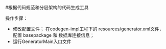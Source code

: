 #根据代码规范和分层架构的代码生成工具

操作步骤：

- 修改配置文件； 在codegen-impl工程下的 resources/generator.xml文件，配置 basepackage 和 数据库连接信息；
- 运行GeneratorMain入口文件

